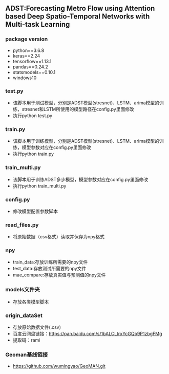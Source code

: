 ## ADST:Forecasting Metro Flow using Attention based Deep Spatio-Temporal Networks with Multi-task Learning

### package version
* python==3.6.8
* keras==2.24
* tensorflow==1.13.1
* pandas==0.24.2
* statsmodels==0.10.1
* windows10

### test.py
* 该脚本用于测试模型，分别是ADST模型(stresnet)、LSTM、arima模型的训练，stresnet和LSTM所使用的模型路径在config.py里面修改
* 执行python test.py

### train.py
* 该脚本用于训练模型，分别是ADST模型(stresnet)、LSTM、arima模型的训练，模型参数对应在config.py里面修改
* 执行python train.py

### train_multi.py
* 该脚本用于训练ADST多步模型，模型参数对应在config.py里面修改
* 执行python train_multi.py

### config.py
* 修改模型配置参数脚本

### read_files.py
* 将原始数据（csv格式）读取并保存为npy格式

### npy
* train_data:存放训练所需要的npy文件
* test_data:存放测试所需要的npy文件
* mae_compare:存放真实值与预测值的npy文件

### models文件夹
* 存放各类模型脚本

### origin_dataSet
* 存放原始数据文件(.csv)
* 百度云网盘链接：https://pan.baidu.com/s/1bALCLtrxYcGQb9P1zbgFMg 
* 提取码：rami


### Geoman基线链接
* https://github.com/wumingyao/GeoMAN.git


